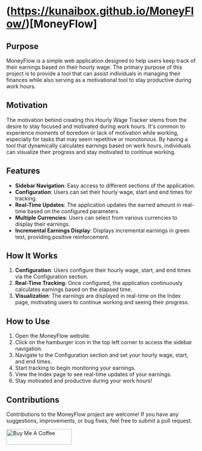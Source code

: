 # (https://kunaibox.github.io/MoneyFlow/)[MoneyFlow]

## Purpose
MoneyFlow is a simple web application designed to help users keep track of their earnings based on their hourly wage. The primary purpose of this project is to provide a tool that can assist individuals in managing their finances while also serving as a motivational tool to stay productive during work hours.

## Motivation
The motivation behind creating this Hourly Wage Tracker stems from the desire to stay focused and motivated during work hours. It's common to experience moments of boredom or lack of motivation while working, especially for tasks that may seem repetitive or monotonous. By having a tool that dynamically calculates earnings based on work hours, individuals can visualize their progress and stay motivated to continue working.

## Features
- **Sidebar Navigation**: Easy access to different sections of the application.
- **Configuration**: Users can set their hourly wage, start and end times for tracking.
- **Real-Time Updates**: The application updates the earned amount in real-time based on the configured parameters.
- **Multiple Currencies**: Users can select from various currencies to display their earnings.
- **Incremental Earnings Display**: Displays incremental earnings in green text, providing positive reinforcement.

## How It Works
1. **Configuration**: Users configure their hourly wage, start, and end times via the Configuration section.
2. **Real-Time Tracking**: Once configured, the application continuously calculates earnings based on the elapsed time.
3. **Visualization**: The earnings are displayed in real-time on the Index page, motivating users to continue working and seeing their progress.

## How to Use
1. Open the MoneyFlow website.
2. Click on the hamburger icon in the top left corner to access the sidebar navigation.
3. Navigate to the Configuration section and set your hourly wage, start, and end times.
4. Start tracking to begin monitoring your earnings.
5. View the Index page to see real-time updates of your earnings.
6. Stay motivated and productive during your work hours!

## Contributions
Contributions to the MoneyFlow project are welcome! If you have any suggestions, improvements, or bug fixes, feel free to submit a pull request.

<a href="https://buymeacoffee.com/kunaibox" target="_blank"><img src="https://cdn.buymeacoffee.com/buttons/default-orange.png" alt="Buy Me A Coffee" height="41" width="174"></a>
